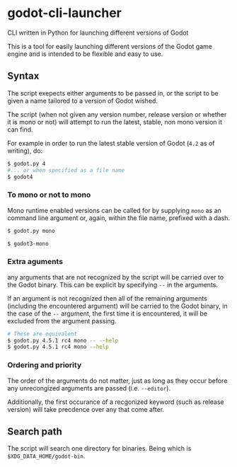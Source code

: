# godot-cli-launcher
CLI written in Python for launching different versions of Godot

This is a tool for easily launching different versions of the Godot game engine and is intended to be flexible and easy to use.

## Syntax
The script exepects either arguments to be passed in, or the script to be given a name tailored to a version of Godot wished.

The script (when not given any version number, release version or whether it is mono or not) will attempt to run the latest, stable, non mono version it can find.

For example in order to run the latest stable version of Godot (`4.2` as of writing), do:
```sh
$ godot.py 4
#... or when specified as a file name
$ godot4
```

### To mono or not to mono
Mono runtime enabled versions can be called for by supplying `mono` as an command line argument or, again, within the file name, prefixed with a dash.
```sh
$ godot.py mono

$ godot3-mono
```

### Extra aguments
any arguments that are not recognized by the script will be carried over to the Godot binary. This can be explicit by specifying `--` in the arguments.

If an argument is not recognized  then all of the remaining arguments (including the encountered argument) will be carried to the Godot binary,
in the case of the `--` argument, the first time it is encountered, it will be excluded from the argument passing.

```sh
# These are equivalent
$ godot.py 4.5.1 rc4 mono -- --help
$ godot.py 4.5.1 rc4 mono --help
```

### Ordering and priority
The order of the arguments do not matter, just as long as they occur before any unrecongized arguments are passed (i.e. `--editor`).

Additionally, the first occurance of a recgonized keyword (such as release version) will take precdence over any that come after.

## Search path
The script will search one directory for binaries. Being which is `$XDG_DATA_HOME/godot-bin`.
